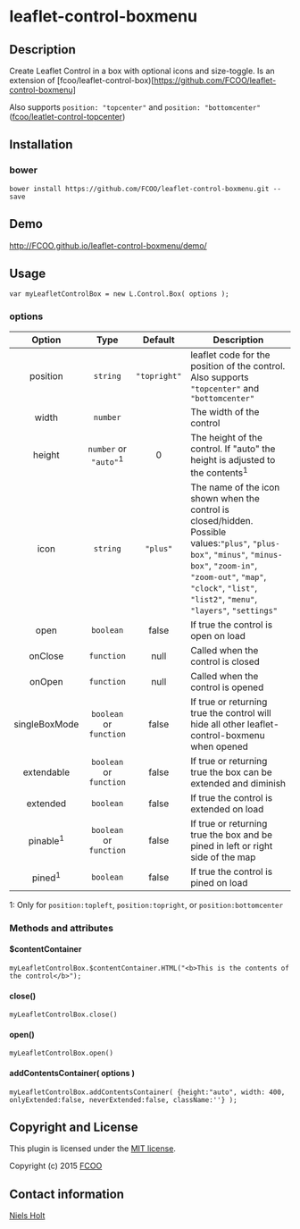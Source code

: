 # leaflet-control-boxmenu
>


## Description
Create Leaflet Control in a box with optional icons and size-toggle. Is an extension of [fcoo/leaflet-control-box)[https://github.com/FCOO/leaflet-control-boxmenu]

Also supports `position: "topcenter"` and `position: "bottomcenter"` ([fcoo/leatlet-control-topcenter](https://github.com/FCOO/leaflet-control-topcenter)) 

## Installation
### bower
`bower install https://github.com/FCOO/leaflet-control-boxmenu.git --save`

## Demo
http://FCOO.github.io/leaflet-control-boxmenu/demo/ 

## Usage

    var myLeafletControlBox = new L.Control.Box( options );


### options

| Option | Type | Default | Description |
| :--: | :--: | :-----: | --- |
| position | `string` | `"topright"` | leaflet code for the position of the control.<br>Also supports `"topcenter"` and `"bottomcenter"` |
| width | `number` | | The width of the control |
| height | `number` or `"auto"`<sup>1</sup>  | 0 | The height of the control. If "auto" the height is adjusted to the contents<sup>1</sup> |
| icon | `string` | `"plus"` | The name of the icon shown when the control is closed/hidden.<br>Possible values:`"plus"`, `"plus-box"`, `"minus"`, `"minus-box"`, `"zoom-in"`, `"zoom-out"`, `"map"`, `"clock"`, `"list"`, `"list2"`, `"menu"`, `"layers"`, `"settings"` |
| open | `boolean` | false | If true the control is open on load |
| onClose | `function` | null | Called when the control is closed |
| onOpen | `function` | null | Called when the control is opened |
| singleBoxMode | `boolean` or `function` | false | If true or returning true the control will hide all other leaflet-control-boxmenu when opened |
| extendable  | `boolean` or `function` | false | If true or returning true the box can be extended and diminish |
| extended | `boolean` | false | If true the control is extended on load |
| pinable<sup>1</sup> | `boolean` or `function` | false | If true or returning true the box and be pined in left or right side of the map | 
| pined<sup>1</sup> | `boolean` | false | If true the control is pined on load |


1: Only for `position:topleft`,  `position:topright`, or  `position:bottomcenter`

 
### Methods and attributes
#### $contentContainer
    myLeafletControlBox.$contentContainer.HTML("<b>This is the contents of the control</b>");
#### close()
	myLeafletControlBox.close()
#### open()
	myLeafletControlBox.open()

#### addContentsContainer( options )

	myLeafletControlBox.addContentsContainer( {height:"auto", width: 400, onlyExtended:false, neverExtended:false, className:''} );

## Copyright and License
This plugin is licensed under the [MIT license](https://github.com/FCOO/leaflet-control-boxmenu/LICENSE).

Copyright (c) 2015 [FCOO](https://github.com/FCOO)

## Contact information

[Niels Holt](http://github.com/NielsHolt)
